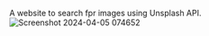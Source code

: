 A website to search fpr images using Unsplash API.
![Screenshot 2024-04-05 074652](https://github.com/Ln02323/Unsplash-API-Image-Searcher/assets/145326265/5edd61a9-fe20-4fe7-bfa4-c21af5fb62e6)
